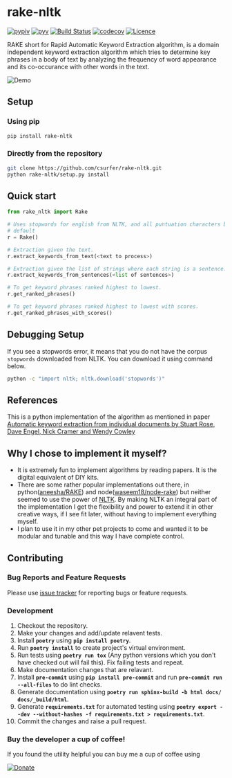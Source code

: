 # rake-nltk

[![pypiv](https://img.shields.io/pypi/v/rake-nltk.svg)](https://pypi.python.org/pypi/rake-nltk)
[![pyv](https://img.shields.io/pypi/pyversions/rake-nltk.svg)](https://pypi.python.org/pypi/rake-nltk)
[![Build Status](https://github.com/csurfer/rake-nltk/actions/workflows/pytest.yml/badge.svg?branch=master)](https://github.com/csurfer/rake-nltk/actions)
[![codecov](https://codecov.io/gh/csurfer/rake-nltk/branch/master/graph/badge.svg?token=ghRhWVec9X)](https://codecov.io/gh/csurfer/rake-nltk)
[![Licence](https://img.shields.io/badge/license-MIT-blue.svg)](https://raw.githubusercontent.com/csurfer/rake-nltk/master/LICENSE)

RAKE short for Rapid Automatic Keyword Extraction algorithm, is a domain independent keyword extraction algorithm which tries to determine key phrases in a body of text by analyzing the frequency of word appearance and its co-occurance with other words in the text.

![Demo](http://i.imgur.com/wVOzU7y.gif)

## Setup

### Using pip

```bash
pip install rake-nltk
```

### Directly from the repository

```bash
git clone https://github.com/csurfer/rake-nltk.git
python rake-nltk/setup.py install
```

## Quick start

```python
from rake_nltk import Rake

# Uses stopwords for english from NLTK, and all puntuation characters by
# default
r = Rake()

# Extraction given the text.
r.extract_keywords_from_text(<text to process>)

# Extraction given the list of strings where each string is a sentence.
r.extract_keywords_from_sentences(<list of sentences>)

# To get keyword phrases ranked highest to lowest.
r.get_ranked_phrases()

# To get keyword phrases ranked highest to lowest with scores.
r.get_ranked_phrases_with_scores()
```

## Debugging Setup

If you see a stopwords error, it means that you do not have the corpus
`stopwords` downloaded from NLTK. You can download it using command below.

```bash
python -c "import nltk; nltk.download('stopwords')"
```

## References

This is a python implementation of the algorithm as mentioned in paper [Automatic keyword extraction from individual documents by Stuart Rose, Dave Engel, Nick Cramer and Wendy Cowley](https://www.researchgate.net/profile/Stuart_Rose/publication/227988510_Automatic_Keyword_Extraction_from_Individual_Documents/links/55071c570cf27e990e04c8bb.pdf)

## Why I chose to implement it myself?

- It is extremely fun to implement algorithms by reading papers. It is the digital equivalent of DIY kits.
- There are some rather popular implementations out there, in python([aneesha/RAKE](https://github.com/aneesha/RAKE)) and node([waseem18/node-rake](https://github.com/waseem18/node-rake)) but neither seemed to use the power of [NLTK](http://www.nltk.org/). By making NLTK an integral part of the implementation I get the flexibility and power to extend it in other creative ways, if I see fit later, without having to implement everything myself.
- I plan to use it in my other pet projects to come and wanted it to be modular and tunable and this way I have complete control.

## Contributing

### Bug Reports and Feature Requests

Please use [issue tracker](https://github.com/csurfer/rake-nltk/issues) for reporting bugs or feature requests.

### Development

1. Checkout the repository.
2. Make your changes and add/update relavent tests.
3. Install **`poetry`** using **`pip install poetry`**.
4. Run **`poetry install`** to create project's virtual environment.
5. Run tests using **`poetry run tox`** (Any python versions which you don't have checked out will fail this). Fix failing tests and repeat.
6. Make documentation changes that are relavant.
7. Install **`pre-commit`** using **`pip install pre-commit`** and run **`pre-commit run --all-files`** to do lint checks.
8. Generate documentation using **`poetry run sphinx-build -b html docs/ docs/_build/html`**.
9. Generate **`requirements.txt`** for automated testing using **`poetry export --dev --without-hashes -f requirements.txt > requirements.txt`**.
10. Commit the changes and raise a pull request.

### Buy the developer a cup of coffee!

If you found the utility helpful you can buy me a cup of coffee using

[![Donate](https://www.paypalobjects.com/webstatic/en_US/i/btn/png/silver-pill-paypal-44px.png)](https://www.paypal.com/cgi-bin/webscr?cmd=_donations&business=3BSBW7D45C4YN&lc=US&currency_code=USD&bn=PP%2dDonationsBF%3abtn_donate_SM%2egif%3aNonHosted)

